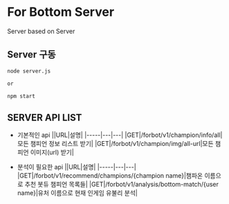 # For Bottom Server
Server based on Server

## Server 구동
```bash
node server.js

or

npm start
```

## SERVER API LIST
- 기본적인 api
    ||URL|설명|
    |-----|---|---|
    |GET|/forbot/v1/champion/info/all|모든 챔피언 정보 리스트 받기|
    |GET|/forbot/v1/champion/img/all-url|모든 챔피언 이미지(url) 받기|

- 분석이 필요한 api
    ||URL|설명|
    |-----|---|---|
    |GET|/forbot/v1/recommend/champions/{champion name}|챔파온 이름으로 추천 봇듀 챔피언 목록들|
    |GET|/forbot/v1/analysis/bottom-match/{user name}|유처 이름으로 현재 인게임 유불리 분석|

